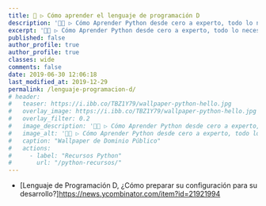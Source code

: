 ```yaml
---
title: 🐍 ▷ Cómo aprender el lenguaje de programación D
description: '👨‍💻 ▷ Cómo Aprender Python desde cero a experto, todo lo necesario para ayudarte a convertirte en un profesional'
excerpt: '👨‍💻 ▷ Cómo Aprender Python desde cero a experto, todo lo necesario para ayudarte a convertirte en un profesional'
published: false
author_profile: true
author_profile: true
classes: wide
comments: false
date: 2019-06-30 12:06:18
last_modified_at: 2019-12-29
permalink: /lenguaje-programacion-d/
# header:
#   teaser: https://i.ibb.co/TBZ1Y79/wallpaper-python-hello.jpg
#   overlay_image: https://i.ibb.co/TBZ1Y79/wallpaper-python-hello.jpg
#   overlay_filter: 0.2
#   image_description: '👨‍💻 ▷ Cómo Aprender Python desde cero a experto, todo lo necesario para # ayudarte a convertirte en un profesional'
#   image_alt: '👨‍💻 ▷ Cómo Aprender Python desde cero a experto, todo lo necesario para ayudarte a # convertirte en un profesional'
#   caption: "Wallpaper de Dominio Público"
#   actions:
#     - label: "Recursos Python"
#       url: "/python-recursos/"
---
```


* [Lenguaje de Programación D, ¿Cómo preparar su configuración para su desarrollo?]https://news.ycombinator.com/item?id=21921994